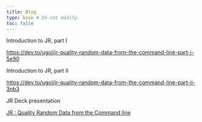 ```yaml
---
title: Blog
type: book # Do not modify.
toc: false
---
```


Introduction to JR, part I

https://dev.to/ugol/jr-quality-random-data-from-the-command-line-part-i-5e90

Introduction to JR, part II

https://dev.to/ugol/jr-quality-random-data-from-the-command-line-part-ii-3nb3

JR Deck presentation

[JR : Quality Random Data from the Command line](/files/jr.pdf)
